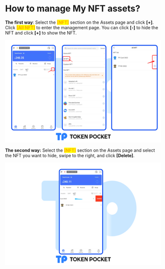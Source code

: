 # How to manage My NFT assets?

**The first way**: Select the <mark style="color:orange;">**\[NFT]**</mark> section on the Assets page and click **\[+]**. Click <mark style="color:orange;">**\[All NFT]**</mark> to enter the management page. You can click **\[-]** to hide the NFT and click **\[+]** to show the NFT.&#x20;

![](../../.gitbook/assets/nft1en.png)

**The second way:** Select the <mark style="color:orange;">**\[NFT]**</mark> section on the Assets page and select the NFT you want to hide, swipe to the right, and click **\[Delete]**.

![](<../../.gitbook/assets/发版2zh-1 (1).png>)

